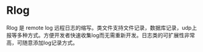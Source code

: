 Rlog
====

Rlog 是 remote log 远程日志的缩写。类文件支持文件记录，数据库记录，udp上报等多种方式。方便开发者快速收集log而无需重新开发。日志类的可扩展性非常高，可随意添加log记录方式。
